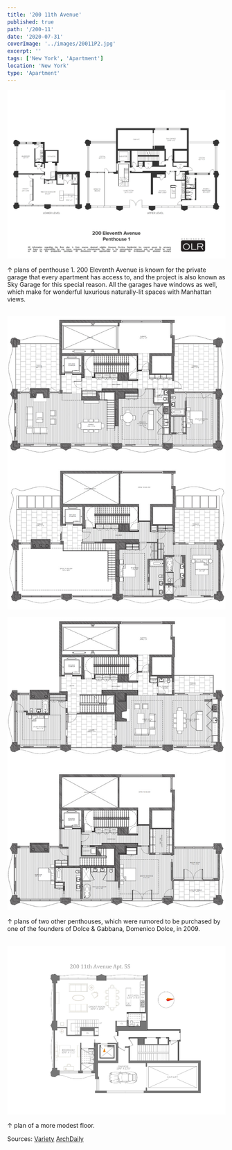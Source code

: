 ```yaml
---
title: '200 11th Avenue'
published: true
path: '/200-11'
date: '2020-07-31'
coverImage: '../images/20011P2.jpg'
excerpt: ''
tags: ['New York', 'Apartment']
location: 'New York'
type: 'Apartment'
---
```


![penthouse1](../images/20011P1.jpg)

&#8593; plans of penthouse 1. 200 Eleventh Avenue is known for the private garage that every apartment has access to, and the project is also known as Sky Garage for this special reason. All the garages have windows as well, which make for wonderful luxurious naturally-lit spaces with Manhattan views. <br><br>

![penthouse1](../images/20011P2.jpg)

![penthouse1](../images/20011P3.jpg)

&#8593; plans of two other penthouses, which were rumored to be purchased by one of the founders of Dolce & Gabbana, Domenico Dolce, in 2009. <br><br>

![penthouse1](../images/200115S.jpg)

&#8593; plan of a more modest floor.

Sources: [Variety](https://variety.com/2009/dirt/real-estalker/a-little-domenico-dolce-floor-plan-porn-1201229711/#article-comments) [ArchDaily](https://www.archdaily.com/176782/200-eleventh-avenue-selldorf-architects)
